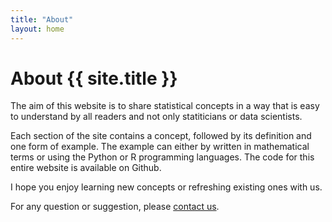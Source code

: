 ```yaml
---
title: "About"
layout: home
---
```


# About <strong>{{ site.title }}</strong>

The aim of this website is to share statistical concepts in a way that is easy to understand by all readers and not only statiticians or data scientists.

Each section of the site contains a concept, followed by its definition and one form of example. The example can either by written in mathematical terms or using the Python or R programming languages. The code for this entire website is available on Github.

I hope you enjoy learning new concepts or refreshing existing ones with us.

For any question or suggestion, please [contact us](#).

